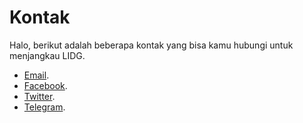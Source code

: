 # Kontak

Halo, berikut adalah beberapa kontak yang bisa kamu hubungi untuk menjangkau LIDG.

- [Email](lidgnulinux@gmail.com).
- [Facebook](https://www.facebook.com/lidgnulinux).
- [Twitter](https://twitter.com/lidgnulinux).
- [Telegram](https://t.me/AhmadRaniri).
